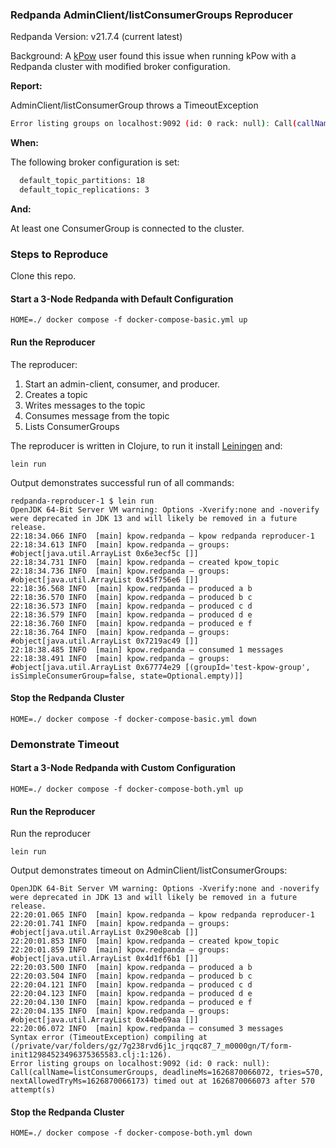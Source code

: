 ### Redpanda AdminClient/listConsumerGroups Reproducer

Redpanda Version: v21.7.4 (current latest)

Background: A [kPow](https://kpow.io) user found this issue when running kPow with a Redpanda cluster with modified broker configuration.

 **Report:**

 AdminClient/listConsumerGroup throws a TimeoutException
 
 ```bash
 Error listing groups on localhost:9092 (id: 0 rack: null): Call(callName=listConsumerGroups, deadlineMs=1626870066072, tries=570, nextAllowedTryMs=1626870066173) timed out at 1626870066073 after 570 attempt(s)
 ```
 
 **When:**
 
 The following broker configuration is set:

 ```bash
   default_topic_partitions: 18
   default_topic_replications: 3
 ``` 
 
 **And:**
 
 At least one ConsumerGroup is connected to the cluster.

### Steps to Reproduce

Clone this repo.

#### Start a 3-Node Redpanda with Default Configuration

```
HOME=./ docker compose -f docker-compose-basic.yml up
```

#### Run the Reproducer

The reproducer:

1. Start an admin-client, consumer, and producer.
2. Creates a topic
3. Writes messages to the topic
4. Consumes message from the topic
5. Lists ConsumerGroups

The reproducer is written in Clojure, to run it install [Leiningen](https://leiningen.org/) and:

```
lein run
```

Output demonstrates successful run of all commands:

```
redpanda-reproducer-1 $ lein run                                                                                                                                 
OpenJDK 64-Bit Server VM warning: Options -Xverify:none and -noverify were deprecated in JDK 13 and will likely be removed in a future release.
22:18:34.066 INFO  [main] kpow.redpanda – kpow redpanda reproducer-1
22:18:34.613 INFO  [main] kpow.redpanda – groups: #object[java.util.ArrayList 0x6e3ecf5c []]
22:18:34.731 INFO  [main] kpow.redpanda – created kpow_topic
22:18:34.736 INFO  [main] kpow.redpanda – groups: #object[java.util.ArrayList 0x45f756e6 []]
22:18:36.568 INFO  [main] kpow.redpanda – produced a b
22:18:36.570 INFO  [main] kpow.redpanda – produced b c
22:18:36.573 INFO  [main] kpow.redpanda – produced c d
22:18:36.579 INFO  [main] kpow.redpanda – produced d e
22:18:36.760 INFO  [main] kpow.redpanda – produced e f
22:18:36.764 INFO  [main] kpow.redpanda – groups: #object[java.util.ArrayList 0x7219ac49 []]
22:18:38.485 INFO  [main] kpow.redpanda – consumed 1 messages
22:18:38.491 INFO  [main] kpow.redpanda – groups: #object[java.util.ArrayList 0x67774e29 [(groupId='test-kpow-group', isSimpleConsumerGroup=false, state=Optional.empty)]]
```

#### Stop the Redpanda Cluster

```
HOME=./ docker compose -f docker-compose-basic.yml down
```

### Demonstrate Timeout

#### Start a 3-Node Redpanda with Custom Configuration

```
HOME=./ docker compose -f docker-compose-both.yml up
```

#### Run the Reproducer

Run the reproducer

```
lein run
```

Output demonstrates timeout on AdminClient/listConsumerGroups:

```redpanda-reproducer-1 $ lein run                                                                                                                              
OpenJDK 64-Bit Server VM warning: Options -Xverify:none and -noverify were deprecated in JDK 13 and will likely be removed in a future release.
22:20:01.065 INFO  [main] kpow.redpanda – kpow redpanda reproducer-1
22:20:01.741 INFO  [main] kpow.redpanda – groups: #object[java.util.ArrayList 0x290e8cab []]
22:20:01.853 INFO  [main] kpow.redpanda – created kpow_topic
22:20:01.859 INFO  [main] kpow.redpanda – groups: #object[java.util.ArrayList 0x4d1ff6b1 []]
22:20:03.500 INFO  [main] kpow.redpanda – produced a b
22:20:03.504 INFO  [main] kpow.redpanda – produced b c
22:20:04.121 INFO  [main] kpow.redpanda – produced c d
22:20:04.123 INFO  [main] kpow.redpanda – produced d e
22:20:04.130 INFO  [main] kpow.redpanda – produced e f
22:20:04.135 INFO  [main] kpow.redpanda – groups: #object[java.util.ArrayList 0x44be69aa []]
22:20:06.072 INFO  [main] kpow.redpanda – consumed 3 messages
Syntax error (TimeoutException) compiling at (/private/var/folders/gz/7g238rvd6j1c_jrqqc87_7_m0000gn/T/form-init12984523496375365583.clj:1:126).
Error listing groups on localhost:9092 (id: 0 rack: null): Call(callName=listConsumerGroups, deadlineMs=1626870066072, tries=570, nextAllowedTryMs=1626870066173) timed out at 1626870066073 after 570 attempt(s)
```

#### Stop the Redpanda Cluster

```
HOME=./ docker compose -f docker-compose-both.yml down
```

